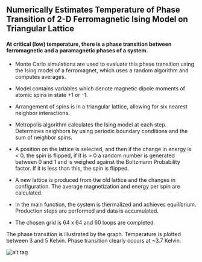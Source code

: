 ## Numerically Estimates Temperature of Phase Transition of 2-D Ferromagnetic Ising Model on Triangular Lattice

#### At critical (low) temperature, there is a phase transition between ferromagnetic and a paramagnetic phases of a system. 

* Monte Carlo simulations are used to evaluate this phase transition using the Ising model of a ferromagnet, which uses a random algorithm and computes averages.

* Model contains variables which denote magnetic dipole moments of atomic spins in state +1 or -1. 

* Arrangement of spins is in a triangular lattice, allowing for six nearest neighbor interactions.

* Metropolis algorithm calculates the Ising model at each step. Determines neighbors by using periodic boundary conditions and the sum of neighbor spins.

* A position on the lattice is selected, and then if the change in energy is < 0, the spin is flipped, if it is > 0 a random number is generated between 0 and 1 and is weighed against the Boltzmann Probability factor. If it is less than this, the spin is flipped.

* A new lattice is produced from the old lattice and the changes in configuration. The average magnetization and energy per spin are calculated.

* In the main function, the system is thermalized and achieves equilibrium. Production steps are performed and data is accumulated.

* The chosen grid is 64 x 64 and 60 loops are completed.

The phase transition is illustrated by the graph. Temperature is plotted between 3 and 5 Kelvin. Phase transition clearly occurs at ~3.7 Kelvin.

![alt tag](https://github.com/matthewignal/m2/blob/master/metropolis.png)

